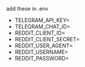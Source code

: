 add these in .env
- TELEGRAM_API_KEY=
- TELEGRAM_CHAT_ID=
- REDDIT_CLIENT_ID=
- REDDIT_CLIENT_SECRET=
- REDDIT_USER_AGENT=
- REDDIT_USERNAME=
- REDDIT_PASSWORD=
